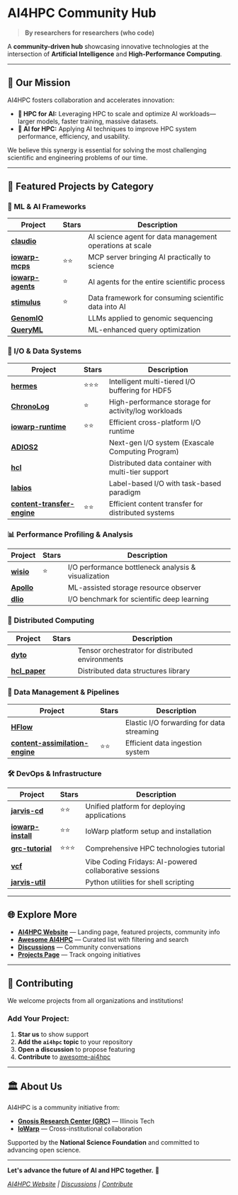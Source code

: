 # AI4HPC Community Hub

> **By researchers for researchers (who code)**

A **community-driven hub** showcasing innovative technologies at the intersection of **Artificial Intelligence** and **High-Performance Computing**.

---

## 🎯 Our Mission

AI4HPC fosters collaboration and accelerates innovation:

- **🚀 HPC for AI:** Leveraging HPC to scale and optimize AI workloads—larger models, faster training, massive datasets.
- **🤖 AI for HPC:** Applying AI techniques to improve HPC system performance, efficiency, and usability.

We believe this synergy is essential for solving the most challenging scientific and engineering problems of our time.

---

## 🔬 Featured Projects by Category

### 🤖 ML & AI Frameworks

| Project | Stars | Description |
|---------|-------|-------------|
| [**claudio**](https://github.com/iowarp/claudio) | | AI science agent for data management operations at scale |
| [**iowarp-mcps**](https://github.com/iowarp/iowarp-mcps) | ⭐⭐ | MCP server bringing AI practically to science |
| [**iowarp-agents**](https://github.com/iowarp/iowarp-agents) | ⭐ | AI agents for the entire scientific process |
| [**stimulus**](https://github.com/grc-iit/stimulus) | ⭐ | Data framework for consuming scientific data into AI |
| [**GenomIO**](https://github.com/grc-iit/GenomIO) | | LLMs applied to genomic sequencing |
| [**QueryML**](https://github.com/grc-iit/QueryML) | | ML-enhanced query optimization |

### 💾 I/O & Data Systems

| Project | Stars | Description |
|---------|-------|-------------|
| [**hermes**](https://github.com/grc-iit/hermes) | ⭐⭐⭐ | Intelligent multi-tiered I/O buffering for HDF5 |
| [**ChronoLog**](https://github.com/grc-iit/ChronoLog) | ⭐ | High-performance storage for activity/log workloads |
| [**iowarp-runtime**](https://github.com/iowarp/iowarp-runtime) | ⭐⭐ | Efficient cross-platform I/O runtime |
| [**ADIOS2**](https://github.com/grc-iit/ADIOS2) | | Next-gen I/O system (Exascale Computing Program) |
| [**hcl**](https://github.com/grc-iit/hcl) | | Distributed data container with multi-tier support |
| [**labios**](https://github.com/grc-iit/labios) | | Label-based I/O with task-based paradigm |
| [**content-transfer-engine**](https://github.com/iowarp/content-transfer-engine) | ⭐⭐ | Efficient content transfer for distributed systems |

### 📊 Performance Profiling & Analysis

| Project | Stars | Description |
|---------|-------|-------------|
| [**wisio**](https://github.com/grc-iit/wisio) | ⭐ | I/O performance bottleneck analysis & visualization |
| [**Apollo**](https://github.com/grc-iit/Apollo) | | ML-assisted storage resource observer |
| [**dlio**](https://github.com/grc-iit/dlio) | | I/O benchmark for scientific deep learning |

### 🔗 Distributed Computing

| Project | Stars | Description |
|---------|-------|-------------|
| [**dyto**](https://github.com/iowarp/dyto) | | Tensor orchestrator for distributed environments |
| [**hcl_paper**](https://github.com/grc-iit/hcl_paper) | | Distributed data structures library |

### 🔄 Data Management & Pipelines

| Project | Stars | Description |
|---------|-------|-------------|
| [**HFlow**](https://github.com/grc-iit/HFlow) | | Elastic I/O forwarding for data streaming |
| [**content-assimilation-engine**](https://github.com/iowarp/content-assimilation-engine) | ⭐⭐ | Efficient data ingestion system |

### 🛠️ DevOps & Infrastructure

| Project | Stars | Description |
|---------|-------|-------------|
| [**jarvis-cd**](https://github.com/grc-iit/jarvis-cd) | ⭐⭐ | Unified platform for deploying applications |
| [**iowarp-install**](https://github.com/iowarp/iowarp-install) | ⭐⭐ | IoWarp platform setup and installation |
| [**grc-tutorial**](https://github.com/grc-iit/grc-tutorial) | ⭐⭐⭐ | Comprehensive HPC technologies tutorial |
| [**vcf**](https://github.com/grc-iit/vcf) | | Vibe Coding Fridays: AI-powered collaborative sessions |
| [**jarvis-util**](https://github.com/grc-iit/jarvis-util) | | Python utilities for shell scripting |

---

## 🌐 Explore More

- **[AI4HPC Website](https://ai4hpc.io)** — Landing page, featured projects, community info
- **[Awesome AI4HPC](https://github.com/ai4hpc/awesome-ai4hpc)** — Curated list with filtering and search
- **[Discussions](https://github.com/orgs/ai4hpc/discussions)** — Community conversations
- **[Projects Page](https://github.com/orgs/ai4hpc/projects)** — Track ongoing initiatives

---

## 🤝 Contributing

We welcome projects from all organizations and institutions!

### Add Your Project:
1. **Star us** to show support
2. **Add the `ai4hpc` topic** to your repository
3. **Open a discussion** to propose featuring
4. **Contribute** to [awesome-ai4hpc](https://github.com/ai4hpc/awesome-ai4hpc)

---

## 🏛️ About Us

AI4HPC is a community initiative from:

- **[Gnosis Research Center (GRC)](https://github.com/grc-iit)** — Illinois Tech
- **[IoWarp](https://github.com/iowarp)** — Cross-institutional collaboration

Supported by the **National Science Foundation** and committed to advancing open science.

---

**Let's advance the future of AI and HPC together.** 🚀

*[AI4HPC Website](https://ai4hpc.io) | [Discussions](https://github.com/orgs/ai4hpc/discussions) | [Contribute](https://github.com/ai4hpc/awesome-ai4hpc)*
